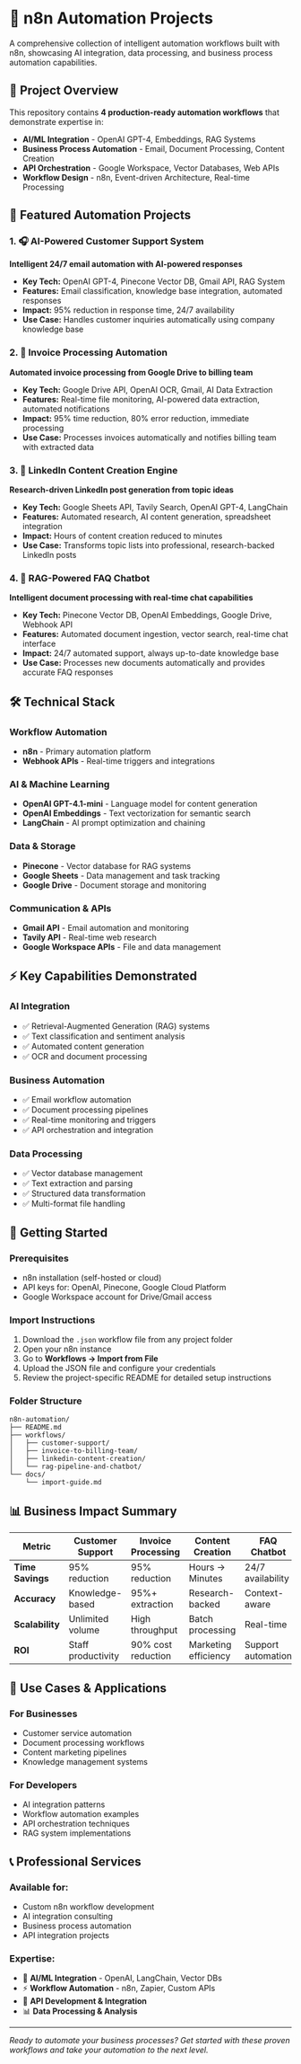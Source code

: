 # 🤖 n8n Automation Projects

A comprehensive collection of intelligent automation workflows built with n8n, showcasing AI integration, data processing, and business process automation capabilities.

## 🚀 Project Overview

This repository contains **4 production-ready automation workflows** that demonstrate expertise in:

- **AI/ML Integration** - OpenAI GPT-4, Embeddings, RAG Systems
- **Business Process Automation** - Email, Document Processing, Content Creation
- **API Orchestration** - Google Workspace, Vector Databases, Web APIs
- **Workflow Design** - n8n, Event-driven Architecture, Real-time Processing

## 📁 Featured Automation Projects

### 1. 🎧 AI-Powered Customer Support System
**Intelligent 24/7 email automation with AI-powered responses**

- **Key Tech:** OpenAI GPT-4, Pinecone Vector DB, Gmail API, RAG System
- **Features:** Email classification, knowledge base integration, automated responses
- **Impact:** 95% reduction in response time, 24/7 availability
- **Use Case:** Handles customer inquiries automatically using company knowledge base

### 2. 📄 Invoice Processing Automation
**Automated invoice processing from Google Drive to billing team**

- **Key Tech:** Google Drive API, OpenAI OCR, Gmail, AI Data Extraction
- **Features:** Real-time file monitoring, AI-powered data extraction, automated notifications
- **Impact:** 95% time reduction, 80% error reduction, immediate processing
- **Use Case:** Processes invoices automatically and notifies billing team with extracted data

### 3. 📱 LinkedIn Content Creation Engine
**Research-driven LinkedIn post generation from topic ideas**

- **Key Tech:** Google Sheets API, Tavily Search, OpenAI GPT-4, LangChain
- **Features:** Automated research, AI content generation, spreadsheet integration
- **Impact:** Hours of content creation reduced to minutes
- **Use Case:** Transforms topic lists into professional, research-backed LinkedIn posts

### 4. 🧠 RAG-Powered FAQ Chatbot
**Intelligent document processing with real-time chat capabilities**

- **Key Tech:** Pinecone Vector DB, OpenAI Embeddings, Google Drive, Webhook API
- **Features:** Automated document ingestion, vector search, real-time chat interface
- **Impact:** 24/7 automated support, always up-to-date knowledge base
- **Use Case:** Processes new documents automatically and provides accurate FAQ responses

## 🛠️ Technical Stack

### Workflow Automation
- **n8n** - Primary automation platform
- **Webhook APIs** - Real-time triggers and integrations

### AI & Machine Learning
- **OpenAI GPT-4.1-mini** - Language model for content generation
- **OpenAI Embeddings** - Text vectorization for semantic search
- **LangChain** - AI prompt optimization and chaining

### Data & Storage
- **Pinecone** - Vector database for RAG systems
- **Google Sheets** - Data management and task tracking
- **Google Drive** - Document storage and monitoring

### Communication & APIs
- **Gmail API** - Email automation and monitoring
- **Tavily API** - Real-time web research
- **Google Workspace APIs** - File and data management

## ⚡ Key Capabilities Demonstrated

### AI Integration
- ✅ Retrieval-Augmented Generation (RAG) systems
- ✅ Text classification and sentiment analysis
- ✅ Automated content generation
- ✅ OCR and document processing

### Business Automation
- ✅ Email workflow automation
- ✅ Document processing pipelines
- ✅ Real-time monitoring and triggers
- ✅ API orchestration and integration

### Data Processing
- ✅ Vector database management
- ✅ Text extraction and parsing
- ✅ Structured data transformation
- ✅ Multi-format file handling

## 🚀 Getting Started

### Prerequisites
- n8n installation (self-hosted or cloud)
- API keys for: OpenAI, Pinecone, Google Cloud Platform
- Google Workspace account for Drive/Gmail access

### Import Instructions
1. Download the `.json` workflow file from any project folder
2. Open your n8n instance
3. Go to **Workflows → Import from File**
4. Upload the JSON file and configure your credentials
5. Review the project-specific README for detailed setup instructions

### Folder Structure
```
n8n-automation/
├── README.md
├── workflows/
│   ├── customer-support/
│   ├── invoice-to-billing-team/
│   ├── linkedin-content-creation/
│   └── rag-pipeline-and-chatbot/
└── docs/
    └── import-guide.md
```

## 📊 Business Impact Summary

| Metric | Customer Support | Invoice Processing | Content Creation | FAQ Chatbot |
|--------|------------------|-------------------|------------------|-------------|
| **Time Savings** | 95% reduction | 95% reduction | Hours → Minutes | 24/7 availability |
| **Accuracy** | Knowledge-based | 95%+ extraction | Research-backed | Context-aware |
| **Scalability** | Unlimited volume | High throughput | Batch processing | Real-time |
| **ROI** | Staff productivity | 90% cost reduction | Marketing efficiency | Support automation |

## 🎯 Use Cases & Applications

### For Businesses
- Customer service automation
- Document processing workflows
- Content marketing pipelines
- Knowledge management systems

### For Developers
- AI integration patterns
- Workflow automation examples
- API orchestration techniques
- RAG system implementations

## 📞 Professional Services

### Available for:
- Custom n8n workflow development
- AI integration consulting
- Business process automation
- API integration projects

### Expertise:
- 🤖 **AI/ML Integration** - OpenAI, LangChain, Vector DBs
- ⚡ **Workflow Automation** - n8n, Zapier, Custom APIs
- 🔗 **API Development & Integration**
- 📊 **Data Processing & Analysis**

---

*Ready to automate your business processes? Get started with these proven workflows and take your automation to the next level.*
